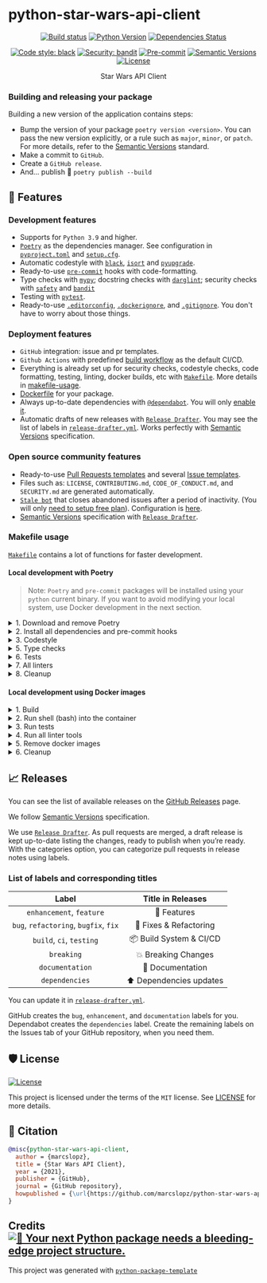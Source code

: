 # python-star-wars-api-client

<div align="center">

[![Build status](https://github.com/marcslopz/python-star-wars-api-client/workflows/build/badge.svg?branch=master&event=push)](https://github.com/marcslopz/python-star-wars-api-client/actions?query=workflow%3Abuild)
[![Python Version](https://img.shields.io/pypi/pyversions/python-star-wars-api-client.svg)](https://pypi.org/project/python-star-wars-api-client/)
[![Dependencies Status](https://img.shields.io/badge/dependencies-up%20to%20date-brightgreen.svg)](https://github.com/marcslopz/python-star-wars-api-client/pulls?utf8=%E2%9C%93&q=is%3Apr%20author%3Aapp%2Fdependabot)

[![Code style: black](https://img.shields.io/badge/code%20style-black-000000.svg)](https://github.com/psf/black)
[![Security: bandit](https://img.shields.io/badge/security-bandit-green.svg)](https://github.com/PyCQA/bandit)
[![Pre-commit](https://img.shields.io/badge/pre--commit-enabled-brightgreen?logo=pre-commit&logoColor=white)](https://github.com/marcslopz/python-star-wars-api-client/blob/master/.pre-commit-config.yaml)
[![Semantic Versions](https://img.shields.io/badge/%20%20%F0%9F%93%A6%F0%9F%9A%80-semantic--versions-e10079.svg)](https://github.com/marcslopz/python-star-wars-api-client/releases)
[![License](https://img.shields.io/github/license/marcslopz/python-star-wars-api-client)](https://github.com/marcslopz/python-star-wars-api-client/blob/master/LICENSE)

Star Wars API Client

</div>


### Building and releasing your package

Building a new version of the application contains steps:

- Bump the version of your package `poetry version <version>`. You can pass the new version explicitly, or a rule such as `major`, `minor`, or `patch`. For more details, refer to the [Semantic Versions](https://semver.org/) standard.
- Make a commit to `GitHub`.
- Create a `GitHub release`.
- And... publish 🙂 `poetry publish --build`

## 🚀 Features

### Development features

- Supports for `Python 3.9` and higher.
- [`Poetry`](https://python-poetry.org/) as the dependencies manager. See configuration in [`pyproject.toml`](https://github.com/marcslopz/python-star-wars-api-client/blob/master/pyproject.toml) and [`setup.cfg`](https://github.com/marcslopz/python-star-wars-api-client/blob/master/setup.cfg).
- Automatic codestyle with [`black`](https://github.com/psf/black), [`isort`](https://github.com/timothycrosley/isort) and [`pyupgrade`](https://github.com/asottile/pyupgrade).
- Ready-to-use [`pre-commit`](https://pre-commit.com/) hooks with code-formatting.
- Type checks with [`mypy`](https://mypy.readthedocs.io); docstring checks with [`darglint`](https://github.com/terrencepreilly/darglint); security checks with [`safety`](https://github.com/pyupio/safety) and [`bandit`](https://github.com/PyCQA/bandit)
- Testing with [`pytest`](https://docs.pytest.org/en/latest/).
- Ready-to-use [`.editorconfig`](https://github.com/marcslopz/python-star-wars-api-client/blob/master/.editorconfig), [`.dockerignore`](https://github.com/marcslopz/python-star-wars-api-client/blob/master/.dockerignore), and [`.gitignore`](https://github.com/marcslopz/python-star-wars-api-client/blob/master/.gitignore). You don't have to worry about those things.

### Deployment features

- `GitHub` integration: issue and pr templates.
- `Github Actions` with predefined [build workflow](https://github.com/marcslopz/python-star-wars-api-client/blob/master/.github/workflows/build.yml) as the default CI/CD.
- Everything is already set up for security checks, codestyle checks, code formatting, testing, linting, docker builds, etc with [`Makefile`](https://github.com/marcslopz/python-star-wars-api-client/blob/master/Makefile#L89). More details in [makefile-usage](#makefile-usage).
- [Dockerfile](https://github.com/marcslopz/python-star-wars-api-client/blob/master/docker/Dockerfile) for your package.
- Always up-to-date dependencies with [`@dependabot`](https://dependabot.com/). You will only [enable it](https://docs.github.com/en/github/administering-a-repository/enabling-and-disabling-version-updates#enabling-github-dependabot-version-updates).
- Automatic drafts of new releases with [`Release Drafter`](https://github.com/marketplace/actions/release-drafter). You may see the list of labels in [`release-drafter.yml`](https://github.com/marcslopz/python-star-wars-api-client/blob/master/.github/release-drafter.yml). Works perfectly with [Semantic Versions](https://semver.org/) specification.

### Open source community features

- Ready-to-use [Pull Requests templates](https://github.com/marcslopz/python-star-wars-api-client/blob/master/.github/PULL_REQUEST_TEMPLATE.md) and several [Issue templates](https://github.com/marcslopz/python-star-wars-api-client/tree/master/.github/ISSUE_TEMPLATE).
- Files such as: `LICENSE`, `CONTRIBUTING.md`, `CODE_OF_CONDUCT.md`, and `SECURITY.md` are generated automatically.
- [`Stale bot`](https://github.com/apps/stale) that closes abandoned issues after a period of inactivity. (You will only [need to setup free plan](https://github.com/marketplace/stale)). Configuration is [here](https://github.com/marcslopz/python-star-wars-api-client/blob/master/.github/.stale.yml).
- [Semantic Versions](https://semver.org/) specification with [`Release Drafter`](https://github.com/marketplace/actions/release-drafter).


### Makefile usage

[`Makefile`](https://github.com/marcslopz/python-star-wars-api-client/blob/master/Makefile) contains a lot of functions for faster development.

#### Local development with Poetry
> Note: `Poetry` and `pre-commit` packages will be installed using your `python` current binary. If you want to
avoid modifying your local system, use Docker development in the next section.
<details>
<summary>1. Download and remove Poetry</summary>
<p>

To download and install Poetry run:

```bash
make poetry-download
```

To uninstall

```bash
make poetry-remove
```

</p>
</details>

<details>
<summary>2. Install all dependencies and pre-commit hooks</summary>
<p>

Install requirements:

```bash
make install
```

Pre-commit hooks coulb be installed after `git init` via

```bash
make pre-commit-install
```

</p>
</details>

<details>
<summary>3. Codestyle</summary>
<p>

Automatic formatting uses `pyupgrade`, `isort` and `black`.

```bash
make codestyle

# or use synonym
make formatting
```

Codestyle checks only, without rewriting files:

```bash
make check-codestyle
```

> Note: `check-codestyle` uses `isort`, `black` and `darglint` library

<details>
<summary>4. Code security</summary>
<p>

```bash
make check-safety
```

This command launches `Poetry` integrity checks as well as identifies security issues with `Safety` and `Bandit`.

```bash
make check-safety
```

</p>
</details>

</p>
</details>

<details>
<summary>5. Type checks</summary>
<p>

Run `mypy` static type checker

```bash
make mypy
```

</p>
</details>

<details>
<summary>6. Tests</summary>
<p>

Run `pytest`

```bash
make test
```

</p>
</details>

<details>
<summary>7. All linters</summary>
<p>

Of course there is a command to ~~rule~~ run all linters in one:

```bash
make lint
```

the same as:

```bash
make test && make check-codestyle && make mypy && make check-safety
```

</p>
</details>

<details>
<summary>8. Cleanup</summary>
<p>
Delete pycache files

```bash
make pycache-remove
```

Remove package build

```bash
make build-remove
```

Or to remove pycache, build and docker image run:

```bash
make clean-all
```

</p>
</details>

#### Local development using Docker images

<details>
<summary>1. Build</summary>
<p>

Build dev image (with dev dependencies)
```bash
make docker-build
```

which is equivalent to:

```bash
make docker-build VERSION=latest
```
</p>
</details>

<details>
<summary>2. Run shell (bash) into the container</summary>

> Note: You will be able to run all make targets inside the container from the previous section

<p>

```bash
make docker-run-bash
```
</p>
</details>

<details>
<summary>3. Run tests</summary>
<p>

```bash
make docker-run-test
```
</p>
</details>

<details>
<summary>4. Run all linter tools</summary>
<p>

```bash
make docker-run-lint
```
</p>
</details>

<details>
<summary>5. Remove docker images </summary>
<p>
Remove docker image with

```bash
make docker-remove
```

More information [about docker](https://github.com/marcslopz/python-star-wars-api-client/tree/master/docker).

</p>
</details>

<details>
<summary>6. Cleanup</summary>
<p>
Delete pycache files

```bash
make pycache-remove
```

Remove package build

```bash
make build-remove
```

Or to remove pycache, build and docker image run:

```bash
make clean-all
```

</p>
</details>

## 📈 Releases

You can see the list of available releases on the [GitHub Releases](https://github.com/marcslopz/python-star-wars-api-client/releases) page.

We follow [Semantic Versions](https://semver.org/) specification.

We use [`Release Drafter`](https://github.com/marketplace/actions/release-drafter). As pull requests are merged, a draft release is kept up-to-date listing the changes, ready to publish when you’re ready. With the categories option, you can categorize pull requests in release notes using labels.

### List of labels and corresponding titles

|               **Label**               |  **Title in Releases**  |
| :-----------------------------------: | :---------------------: |
|       `enhancement`, `feature`        |       🚀 Features       |
| `bug`, `refactoring`, `bugfix`, `fix` | 🔧 Fixes & Refactoring  |
|       `build`, `ci`, `testing`        | 📦 Build System & CI/CD |
|              `breaking`               |   💥 Breaking Changes   |
|            `documentation`            |    📝 Documentation     |
|            `dependencies`             | ⬆️ Dependencies updates |

You can update it in [`release-drafter.yml`](https://github.com/marcslopz/python-star-wars-api-client/blob/master/.github/release-drafter.yml).

GitHub creates the `bug`, `enhancement`, and `documentation` labels for you. Dependabot creates the `dependencies` label. Create the remaining labels on the Issues tab of your GitHub repository, when you need them.

## 🛡 License

[![License](https://img.shields.io/github/license/marcslopz/python-star-wars-api-client)](https://github.com/marcslopz/python-star-wars-api-client/blob/master/LICENSE)

This project is licensed under the terms of the `MIT` license. See [LICENSE](https://github.com/marcslopz/python-star-wars-api-client/blob/master/LICENSE) for more details.

## 📃 Citation

```bibtex
@misc{python-star-wars-api-client,
  author = {marcslopz},
  title = {Star Wars API Client},
  year = {2021},
  publisher = {GitHub},
  journal = {GitHub repository},
  howpublished = {\url{https://github.com/marcslopz/python-star-wars-api-client}}
}
```

## Credits [![🚀 Your next Python package needs a bleeding-edge project structure.](https://img.shields.io/badge/python--package--template-%F0%9F%9A%80-brightgreen)](https://github.com/TezRomacH/python-package-template)

This project was generated with [`python-package-template`](https://github.com/TezRomacH/python-package-template)
